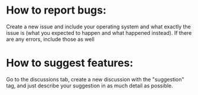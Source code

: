 # How to report bugs:
Create a new issue and include your operating system and what exactly the issue is (what you expected to happen and what happened instead). If there are any errors, include those as well

# How to suggest features:
Go to the discussions tab, create a new discussion with the "suggestion" tag, and just describe your suggestion in as much detail as possible.
